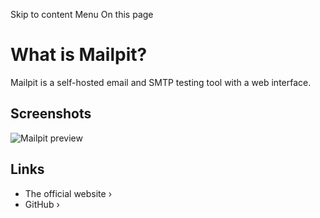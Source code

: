 Skip to content
Menu
On this page
# What is Mailpit? ​
Mailpit is a self-hosted email and SMTP testing tool with a web interface.
## Screenshots ​
![Mailpit preview](https://raw.githubusercontent.com/axllent/mailpit/develop/server/ui-src/screenshot.png)
## Links ​
  * The official website ›
  * GitHub ›


